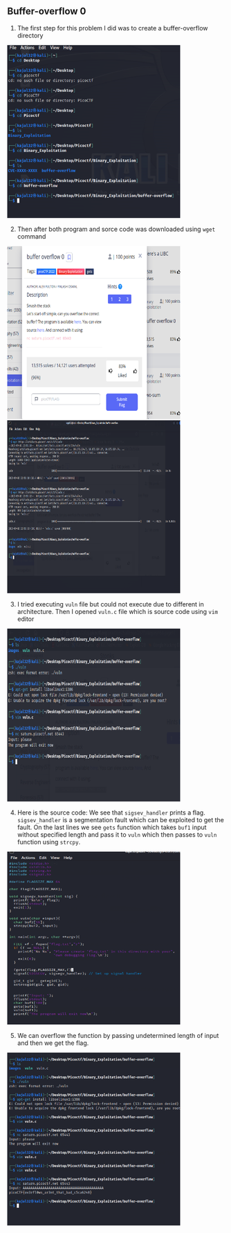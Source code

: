 <h2> Buffer-overflow 0</h2>

1. The first step for this problem I did was to create a buffer-overflow directory

<img src = "images/1.png" height = 400, width = 400>

2. Then after both program and sorce code was downloaded using ``wget`` command

<img src = "images/2.png" height = 400, width = 400>
<img src = "images/3.png" height = 400, width = 400>

3. I tried executing  ``vuln`` file but could not execute due to different in architecture. Then I opened ``vuln.c`` file which is source code using ``vim`` editor

<img src = "images/4.png" height = 400, width = 400>

4. Here is the source code:
   We see that ``sigsev_handler`` prints a flag. ``sigsev_handler`` is a segmentation fault which can be exploited to get the fault. On the last lines we see ``gets`` function which takes ``buf1`` input without specified length and pass it to ``vuln`` which then passes to ``vuln`` function using ``strcpy``. 
<img src = "images/5.png" height = 400, width = 400>

5. We can overflow the function by passing undetermined length of input and then we get the flag.
<img src = "images/6.png" height = 400, width = 400>

